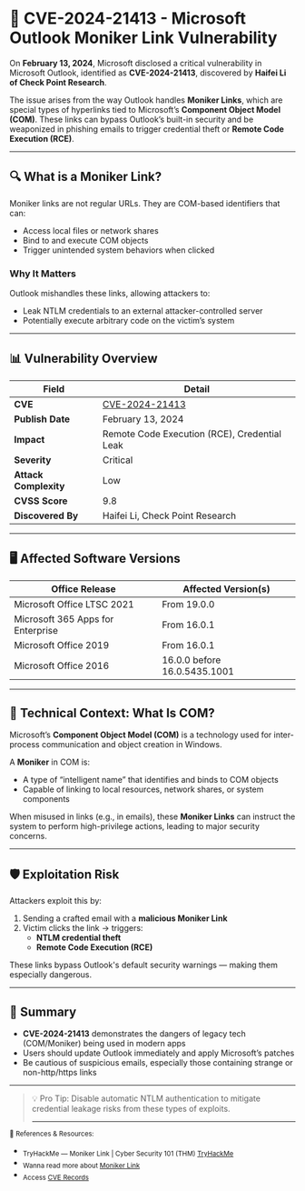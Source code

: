 # 📧 CVE-2024-21413 - Microsoft Outlook Moniker Link Vulnerability

On **February 13, 2024**, Microsoft disclosed a critical vulnerability in Microsoft Outlook, identified as **CVE-2024-21413**, discovered by **Haifei Li of Check Point Research**.

The issue arises from the way Outlook handles **Moniker Links**, which are special types of hyperlinks tied to Microsoft’s **Component Object Model (COM)**. These links can bypass Outlook’s built-in security and be weaponized in phishing emails to trigger credential theft or **Remote Code Execution (RCE)**.

---

## 🔍 What is a Moniker Link?

Moniker links are not regular URLs. They are COM-based identifiers that can:

- Access local files or network shares
- Bind to and execute COM objects
- Trigger unintended system behaviors when clicked

### Why It Matters

Outlook mishandles these links, allowing attackers to:

- Leak NTLM credentials to an external attacker-controlled server
- Potentially execute arbitrary code on the victim’s system

---

## 📊 Vulnerability Overview

| **Field**        | **Detail**                                                                 |
|------------------|-----------------------------------------------------------------------------|
| **CVE**          | [CVE-2024-21413](https://msrc.microsoft.com/update-guide/en-US/vulnerability/CVE-2024-21413) |
| **Publish Date** | February 13, 2024                                                           |
| **Impact**       | Remote Code Execution (RCE), Credential Leak                                |
| **Severity**     | Critical                                                                    |
| **Attack Complexity** | Low                                                                  |
| **CVSS Score**   | 9.8                                                                         |
| **Discovered By**| Haifei Li, Check Point Research                                             |

---

## 🖥️ Affected Software Versions

| **Office Release**                | **Affected Version(s)**                          |
|----------------------------------|--------------------------------------------------|
| Microsoft Office LTSC 2021       | From 19.0.0                                      |
| Microsoft 365 Apps for Enterprise| From 16.0.1                                      |
| Microsoft Office 2019            | From 16.0.1                                      |
| Microsoft Office 2016            | 16.0.0 before 16.0.5435.1001                     |

---

## 🧠 Technical Context: What Is COM?

Microsoft’s **Component Object Model (COM)** is a technology used for inter-process communication and object creation in Windows.

A **Moniker** in COM is:

- A type of “intelligent name” that identifies and binds to COM objects
- Capable of linking to local resources, network shares, or system components

When misused in links (e.g., in emails), these **Moniker Links** can instruct the system to perform high-privilege actions, leading to major security concerns.

---

## 🛡️ Exploitation Risk

Attackers exploit this by:

1. Sending a crafted email with a **malicious Moniker Link**
2. Victim clicks the link → triggers:
   - **NTLM credential theft**
   - **Remote Code Execution (RCE)**

These links bypass Outlook's default security warnings — making them especially dangerous.

---

## 📝 Summary

- **CVE-2024-21413** demonstrates the dangers of legacy tech (COM/Moniker) being used in modern apps
- Users should update Outlook immediately and apply Microsoft’s patches
- Be cautious of suspicious emails, especially those containing strange or non-http/https links

---

> 💡 Pro Tip: Disable automatic NTLM authentication to mitigate credential leakage risks from these types of exploits.
>
> ---

<sub>🔗 References & Resources:</sub>
- <sub>TryHackMe — Moniker Link | Cyber Security 101 (THM) [TryHackMe](https://tryhackme.com/room/monikerlink)</sub>
- <sub>Wanna read more about [Moniker Link](https://research.checkpoint.com/2024/the-risks-of-the-monikerlink-bug-in-microsoft-outlook-and-the-big-picture/)</sub>
- <sub>Access [CVE Records](https://www.cve.org/CVERecord?id=CVE-2024-21413)</sub>

